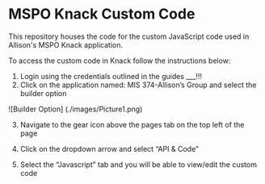 # MSPO Knack Custom Code

This repository houses the code for the custom JavaScript code used in Allison's MSPO Knack application. 

To access the custom code in Knack follow the instructions below:
1.	Login using the credentials outlined in the guides ___!!!
2.	Click on the application named: MIS 374-Allison’s Group and select the builder option


![Builder Option] (./images/Picture1.png)

3.	Navigate to the gear icon above the pages tab on the top left of the page
4.	Click on the dropdown arrow and select “API & Code”
 

5.	Select the “Javascript” tab and you will be able to view/edit the custom code
